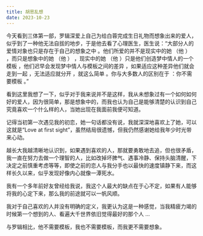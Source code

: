 ```yaml
---
title: 胡思乱想
date: 2023-10-23
---
```


今天看到三体第一部，罗辑深爱上自己为给白蓉完成生日礼物而想象出来的爱人，似乎到了一种他无法自拔的地步，于是他去看了心理医生，医生说：“大部分人的爱情对象也只是存在于自己的想象之中 。他们所爱的并不是现实中的她 （他 ） ，而只是想象中的她 （他 ） ，现实中的她 （他 ）只是他们创造梦中情人的一个模板 ，他们迟早会发现梦中情人与模板之间的差异 ，如果适应这种差异他们就会走到一起 ，无法适应就分开 ，就这么简单 。你与大多数人的区别在于 ：你不需要模板 。”

<!--more-->

看到这里我想了一下，似乎对于我来说并不是这样，我从未想象过有一个如何如何好的爱人，因为很简单，那是想象中的，而我也认为自己是能够清楚的认识到自己究竟喜欢一个什么样的人，当她出现在我面前我便可知道。

记得当初第一次遇见我的初恋，她一句话都没有说，我就深深地喜欢上了她，可以这就是“Love at first sight”，虽然结局很遗憾，但我仍然感谢她给我年少时光带来心动。

越长大我越清晰地认识到，如果遇到喜欢的人，那就要勇敢地去追，但也很矛盾，我一直在努力去做一个理智的人，比如改掉坏脾气、遇事冷静、保持头脑清醒，下决定之前慎重考虑等等，即使之前的恋人与我分手也以最快的速度镇静下来，而这样长久以来，似乎发现好像内心就像一潭死水。

我有一个多年前好友曾经给我说，我这个人最大的缺点在于心不定，如果有人能够将我的心定下来，那么我的前途就可以一帆风顺。

我对于自己喜欢的人并没有明确的定义，我更认为这是一种感觉，当我精疲力竭的时候第一个想到的人、看遍大千世界依旧觉得最好的那个人 ...

与罗辑相比，他不需要模板，我也不需要模板，而我更不需要想象。
